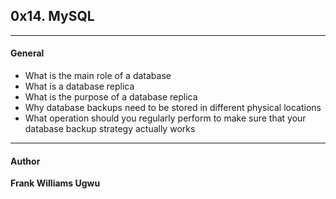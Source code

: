 ## 0x14. MySQL
---

#### General
*	What is the main role of a database
*	What is a database replica
*	What is the purpose of a database replica
*	Why database backups need to be stored in different physical locations
*	What operation should you regularly perform to make sure that your database backup strategy actually works
---

#### Author
__Frank Williams Ugwu__
